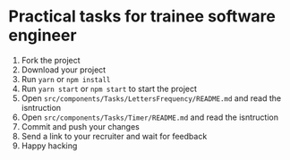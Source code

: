 # Practical tasks for trainee software engineer

1. Fork the project
2. Download your project
3. Run `yarn` or `npm install`
4. Run `yarn start` or `npm start` to start the project
5. Open `src/components/Tasks/LettersFrequency/README.md` and read the isntruction
6. Open `src/components/Tasks/Timer/README.md` and read the isntruction
7. Commit and push your changes
8. Send a link to your recruiter and wait for feedback
9. Happy hacking
